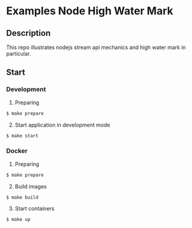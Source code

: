# Examples Node High Water Mark

## Description

This repo illustrates nodejs stream api mechanics and high water mark in particular.

## Start

### Development

1. Preparing

```bash
$ make prepare
```

2. Start application in development mode

```bash
$ make start
```

### Docker

1. Preparing

```bash
$ make prepare
```

2. Build images

```bash
$ make build
```

3. Start containers

```bash
$ make up
```
